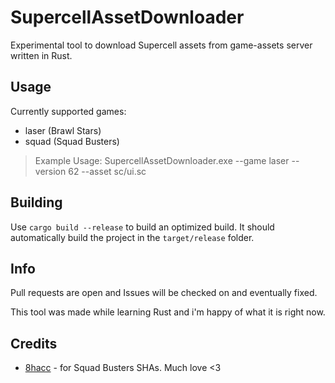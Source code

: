 # SupercellAssetDownloader
Experimental tool to download Supercell assets from game-assets server written in Rust.

## Usage
Currently supported games:
- laser (Brawl Stars)
- squad (Squad Busters)

> Example Usage: SupercellAssetDownloader.exe --game laser --version 62 --asset sc/ui.sc

## Building
Use `cargo build --release` to build an optimized build. It should automatically build the project in the `target/release` folder.

## Info
Pull requests are open and Issues will be checked on and eventually fixed.

This tool was made while learning Rust and i'm happy of what it is right now.

## Credits
- [8hacc](https://github.com/8-bitHacc) - for Squad Busters SHAs. Much love <3
